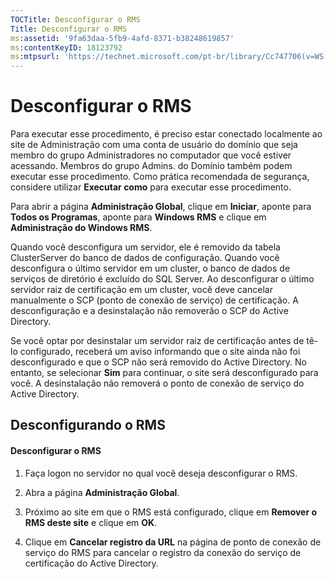 ```yaml
---
TOCTitle: Desconfigurar o RMS
Title: Desconfigurar o RMS
ms:assetid: '9fa63daa-5fb9-4afd-8371-b38248619857'
ms:contentKeyID: 18123792
ms:mtpsurl: 'https://technet.microsoft.com/pt-br/library/Cc747706(v=WS.10)'
---
```


Desconfigurar o RMS
===================

Para executar esse procedimento, é preciso estar conectado localmente ao site de Administração com uma conta de usuário do domínio que seja membro do grupo Administradores no computador que você estiver acessando. Membros do grupo Admins. do Domínio também podem executar esse procedimento. Como prática recomendada de segurança, considere utilizar **Executar como** para executar esse procedimento.

Para abrir a página **Administração Global**, clique em **Iniciar**, aponte para **Todos os Programas**, aponte para **Windows RMS** e clique em **Administração do Windows RMS**.

Quando você desconfigura um servidor, ele é removido da tabela ClusterServer do banco de dados de configuração. Quando você desconfigura o último servidor em um cluster, o banco de dados de serviços de diretório é excluído do SQL Server. Ao desconfigurar o último servidor raiz de certificação em um cluster, você deve cancelar manualmente o SCP (ponto de conexão de serviço) de certificação. A desconfiguração e a desinstalação não removerão o SCP do Active Directory.

Se você optar por desinstalar um servidor raiz de certificação antes de tê-lo configurado, receberá um aviso informando que o site ainda não foi desconfigurado e que o SCP não será removido do Active Directory. No entanto, se selecionar **Sim** para continuar, o site será desconfigurado para você. A desinstalação não removerá o ponto de conexão de serviço do Active Directory.

Desconfigurando o RMS
---------------------

#### Desconfigurar o RMS

1.  Faça logon no servidor no qual você deseja desconfigurar o RMS.

2.  Abra a página **Administração Global**.

3.  Próximo ao site em que o RMS está configurado, clique em **Remover o RMS deste site** e clique em **OK**.

4.  Clique em **Cancelar registro da URL** na página de ponto de conexão de serviço do RMS para cancelar o registro da conexão do serviço de certificação do Active Directory.
